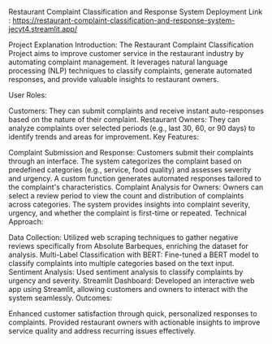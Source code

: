 Restaurant Complaint Classification and Response System
Deployment Link : https://restaurant-complaint-classification-and-response-system-jecyt4.streamlit.app/

Project Explanation
Introduction: The Restaurant Complaint Classification Project aims to improve customer service in the restaurant industry by automating complaint management. It leverages natural language processing (NLP) techniques to classify complaints, generate automated responses, and provide valuable insights to restaurant owners.

User Roles:

Customers: They can submit complaints and receive instant auto-responses based on the nature of their complaint.
Restaurant Owners: They can analyze complaints over selected periods (e.g., last 30, 60, or 90 days) to identify trends and areas for improvement.
Key Features:

Complaint Submission and Response:
Customers submit their complaints through an interface.
The system categorizes the complaint based on predefined categories (e.g., service, food quality) and assesses severity and urgency.
A custom function generates automated responses tailored to the complaint's characteristics.
Complaint Analysis for Owners:
Owners can select a review period to view the count and distribution of complaints across categories.
The system provides insights into complaint severity, urgency, and whether the complaint is first-time or repeated.
Technical Approach:

Data Collection: Utilized web scraping techniques to gather negative reviews specifically from Absolute Barbeques, enriching the dataset for analysis.
Multi-Label Classification with BERT: Fine-tuned a BERT model to classify complaints into multiple categories based on the text input.
Sentiment Analysis: Used sentiment analysis to classify complaints by urgency and severity.
Streamlit Dashboard: Developed an interactive web app using Streamlit, allowing customers and owners to interact with the system seamlessly.
Outcomes:

Enhanced customer satisfaction through quick, personalized responses to complaints.
Provided restaurant owners with actionable insights to improve service quality and address recurring issues effectively.

